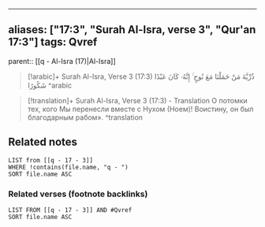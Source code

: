 
---
aliases: ["17:3", "Surah Al-Isra, verse 3", "Qur'an 17:3"]
tags: Qvref
---

parent:: [[q - Al-Isra (17)|Al-Isra]]

> [!arabic]+ Surah Al-Isra, Verse 3 (17:3)
> <span class="quran-arabic">ذُرِّيَّةَ مَنْ حَمَلْنَا مَعَ نُوحٍ ۚ إِنَّهُۥ كَانَ عَبْدًا شَكُورًا</span>
^arabic

> [!translation]+ Surah Al-Isra, Verse 3 (17:3) - Translation
> О потомки тех, кого Мы перенесли вместе с Нухом (Ноем)! Воистину, он был благодарным рабом».
^translation



## Related notes
```dataview
LIST from [[q - 17 - 3]]
WHERE !contains(file.name, "q - ")
SORT file.name ASC
```

### Related verses (footnote backlinks)
```dataview
LIST FROM [[q - 17 - 3]] AND #Qvref
SORT file.name ASC
```

